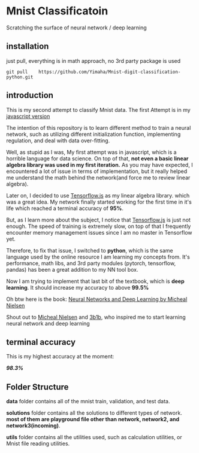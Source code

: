 # Mnist Classificatoin

Scratching the surface of neural network / deep learning

## installation

just pull, everything is in math approach, no 3rd party package is used

```
git pull    https://github.com/Yimaha/Mnist-digit-classification-python.git
```

## introduction

This is my second attempt to classify Mnist data. The first Attempt is in my 
[javascript version](https://github.com/Yimaha/MNIST-digit-recognistion-Neural-Network) 

The intention of this repository is to learn different method to train a neural network, such as 
utilizing different initialization function, implementing regulation, and deal with
data over-fitting.

Well, as stupid as I was, My first attempt was in javascript, which is a horrible language for data science. On top of that,
**not even a basic linear algebra library was used in my first iteration.** As you may have expected, I encountered
a lot of issue in terms of implementation, but it really helped me understand the math behind the network(and force me 
to review linear algebra). 

Later on, I decided to use [Tensorflow.js](https://www.tensorflow.org/js) as my linear algebra library. which was a 
great idea. My network finally started working for the first time in it's life which reached a 
terminal accuracy of **95%**.

But, as I learn more about the subject, I notice that [Tensorflow.js](https://www.tensorflow.org/js) is just not enough. The speed of training is 
extremely slow, on top of that I frequently encounter memory management issues since I am no master in Tensorflow yet.

Therefore, to fix that issue, I switched to **python**, which is the same language used by the online resource 
I am learning my concepts from. It's performance, math libs, and 3rd party modules (pytorch, tensorflow, pandas) has been a great addition
to my NN tool box.

Now I am trying to implement that last bit of the textbook, which is **deep learning**. It should increase my accuracy to above **99.5%**

Oh btw here is the book: [Neural Networks and Deep Learning by Micheal Nielsen](http://neuralnetworksanddeeplearning.com/index.html)

Shout out to [Micheal Nielsen](http://michaelnielsen.org/) and [3b1b](https://www.youtube.com/channel/UCYO_jab_esuFRV4b17AJtAw), who inspired me to start learning neural network and deep learning

## terminal accuracy
This is my highest accuracy at the moment: 

***98.3%***

## Folder Structure

**data** folder contains all of the mnist train, validation, and test data.

**solutions** folder contains all the solutions to different types of network. **most of them are playground file other than network, network2, and network3(incoming)**.

**utils** folder contains all the utilities used, such as calculation utilities, or Mnist file reading utilities.


